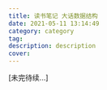 ```yaml
---
title: 读书笔记 大话数据结构
date: 2021-05-11 13:14:49
category: category
tag: 
description: description
cover: 
---
```












[未完待续...]

